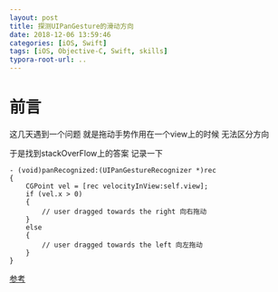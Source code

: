 ```yaml
---
layout: post
title: 探测UIPanGesture的滑动方向
date: 2018-12-06 13:59:46
categories: [iOS, Swift]
tags: [iOS, Objective-C, Swift, skills]
typora-root-url: ..
---
```


# 前言

这几天遇到一个问题 就是拖动手势作用在一个view上的时候 无法区分方向

于是找到stackOverFlow上的答案 记录一下

``` objc
- (void)panRecognized:(UIPanGestureRecognizer *)rec
{
    CGPoint vel = [rec velocityInView:self.view];
    if (vel.x > 0)
    {
        // user dragged towards the right 向右拖动
    }
    else
    {
        // user dragged towards the left 向左拖动
    }
}

```


[参考](https://stackoverflow.com/questions/11777281/detecting-the-direction-of-pan-gesture-in-ios)